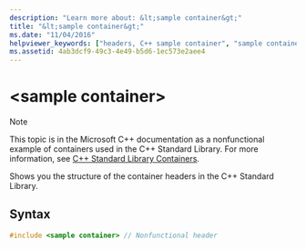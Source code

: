```yaml
---
description: "Learn more about: &lt;sample container&gt;"
title: "&lt;sample container&gt;"
ms.date: "11/04/2016"
helpviewer_keywords: ["headers, C++ sample container", "sample container", "container headers"]
ms.assetid: 4ab3dcf9-49c3-4e49-b5d6-1ec573e2aee4
---
```

# &lt;sample container&gt;

> [!NOTE]
> This topic is in the Microsoft C++ documentation as a nonfunctional example of containers used in the C++ Standard Library. For more information, see [C++ Standard Library Containers](../standard-library/stl-containers.md).

Shows you the structure of the container headers in the C++ Standard Library.

## Syntax

```cpp
#include <sample container> // Nonfunctional header
```
